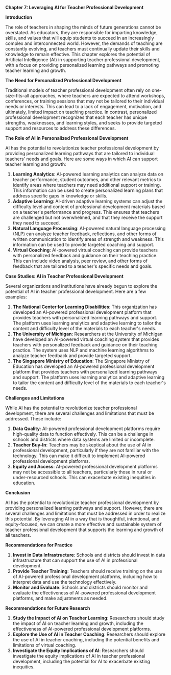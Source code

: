 **Chapter 7: Leveraging AI for Teacher Professional Development**

**Introduction**

The role of teachers in shaping the minds of future generations cannot be overstated. As educators, they are responsible for imparting knowledge, skills, and values that will equip students to succeed in an increasingly complex and interconnected world. However, the demands of teaching are constantly evolving, and teachers must continually update their skills and knowledge to remain effective. This chapter explores the potential of Artificial Intelligence (AI) in supporting teacher professional development, with a focus on providing personalized learning pathways and promoting teacher learning and growth.

**The Need for Personalized Professional Development**

Traditional models of teacher professional development often rely on one-size-fits-all approaches, where teachers are expected to attend workshops, conferences, or training sessions that may not be tailored to their individual needs or interests. This can lead to a lack of engagement, motivation, and ultimately, limited impact on teaching practice. In contrast, personalized professional development recognizes that each teacher has unique strengths, weaknesses, and learning styles, and seeks to provide targeted support and resources to address these differences.

**The Role of AI in Personalized Professional Development**

AI has the potential to revolutionize teacher professional development by providing personalized learning pathways that are tailored to individual teachers' needs and goals. Here are some ways in which AI can support teacher learning and growth:

1. **Learning Analytics**: AI-powered learning analytics can analyze data on teacher performance, student outcomes, and other relevant metrics to identify areas where teachers may need additional support or training. This information can be used to create personalized learning plans that address specific gaps in knowledge or skills.
2. **Adaptive Learning**: AI-driven adaptive learning systems can adjust the difficulty level and content of professional development materials based on a teacher's performance and progress. This ensures that teachers are challenged but not overwhelmed, and that they receive the support they need to succeed.
3. **Natural Language Processing**: AI-powered natural language processing (NLP) can analyze teacher feedback, reflections, and other forms of written communication to identify areas of strength and weakness. This information can be used to provide targeted coaching and support.
4. **Virtual Coaching**: AI-powered virtual coaching can provide teachers with personalized feedback and guidance on their teaching practice. This can include video analysis, peer review, and other forms of feedback that are tailored to a teacher's specific needs and goals.

**Case Studies: AI in Teacher Professional Development**

Several organizations and institutions have already begun to explore the potential of AI in teacher professional development. Here are a few examples:

1. **The National Center for Learning Disabilities**: This organization has developed an AI-powered professional development platform that provides teachers with personalized learning pathways and support. The platform uses learning analytics and adaptive learning to tailor the content and difficulty level of the materials to each teacher's needs.
2. **The University of Michigan**: Researchers at the University of Michigan have developed an AI-powered virtual coaching system that provides teachers with personalized feedback and guidance on their teaching practice. The system uses NLP and machine learning algorithms to analyze teacher feedback and provide targeted support.
3. **The Singapore Ministry of Education**: The Singapore Ministry of Education has developed an AI-powered professional development platform that provides teachers with personalized learning pathways and support. The platform uses learning analytics and adaptive learning to tailor the content and difficulty level of the materials to each teacher's needs.

**Challenges and Limitations**

While AI has the potential to revolutionize teacher professional development, there are several challenges and limitations that must be addressed. These include:

1. **Data Quality**: AI-powered professional development platforms require high-quality data to function effectively. This can be a challenge in schools and districts where data systems are limited or incomplete.
2. **Teacher Buy-In**: Teachers may be skeptical about the use of AI in professional development, particularly if they are not familiar with the technology. This can make it difficult to implement AI-powered professional development platforms.
3. **Equity and Access**: AI-powered professional development platforms may not be accessible to all teachers, particularly those in rural or under-resourced schools. This can exacerbate existing inequities in education.

**Conclusion**

AI has the potential to revolutionize teacher professional development by providing personalized learning pathways and support. However, there are several challenges and limitations that must be addressed in order to realize this potential. By leveraging AI in a way that is thoughtful, intentional, and equity-focused, we can create a more effective and sustainable system of teacher professional development that supports the learning and growth of all teachers.

**Recommendations for Practice**

1. **Invest in Data Infrastructure**: Schools and districts should invest in data infrastructure that can support the use of AI in professional development.
2. **Provide Teacher Training**: Teachers should receive training on the use of AI-powered professional development platforms, including how to interpret data and use the technology effectively.
3. **Monitor and Evaluate**: Schools and districts should monitor and evaluate the effectiveness of AI-powered professional development platforms, and make adjustments as needed.

**Recommendations for Future Research**

1. **Study the Impact of AI on Teacher Learning**: Researchers should study the impact of AI on teacher learning and growth, including the effectiveness of AI-powered professional development platforms.
2. **Explore the Use of AI in Teacher Coaching**: Researchers should explore the use of AI in teacher coaching, including the potential benefits and limitations of virtual coaching.
3. **Investigate the Equity Implications of AI**: Researchers should investigate the equity implications of AI in teacher professional development, including the potential for AI to exacerbate existing inequities.